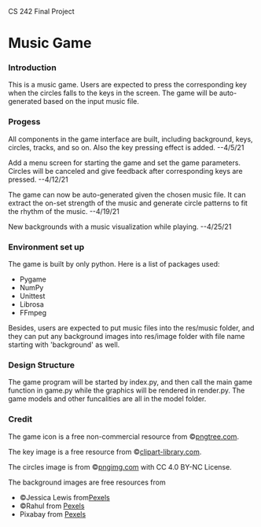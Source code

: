 CS 242 Final Project
# Music Game

### Introduction
This is a music game. Users are expected to press the corresponding key when the circles
falls to the keys in the screen. The game will be auto-generated based on the input music file.

### Progess
All components in the game interface are built, including background, keys, circles, tracks, and so on.
Also the key pressing effect is added. --4/5/21

Add a menu screen for starting the game and set the game parameters. Circles will be canceled
and give feedback after corresponding keys are pressed. --4/12/21

The game can now be auto-generated given the chosen music file. It can extract the on-set strength
of the music and generate circle patterns to fit the rhythm of the music. --4/19/21

New backgrounds with a music visualization while playing. --4/25/21

### Environment set up
The game is built by only python. Here is a list of packages used:

 - Pygame
 - NumPy
 - Unittest
 - Librosa
 - FFmpeg

Besides, users are expected to put music files into the res/music folder, and
they can put any background images into res/image folder
with file name starting with 'background' as well.

### Design Structure
The game program will be started by index.py, and then call the main game function in game.py 
while the graphics will be rendered in render.py. The game models and 
other funcalities are all in the model folder.

### Credit
The game icon is a free non-commercial resource from ©<a href='https://pngtree.com/so/music'>pngtree.com</a>.

The key image is a free resource from 
©<a href='http://clipart-library.com/clip-art/black-circle-png-transparent-23.htm'>clipart-library.com</a>.

The circles image is from 
©<a href='https://pngimg.com/image/87349'>pngimg.com</a>
with CC 4.0 BY-NC License.

The background images are free resources from
 - ©Jessica Lewis from<a href='https://www.pexels.com/photo/brown-and-black-cut-away-acoustic-guitar-1010519/'>Pexels</a>
 - ©Rahul from <a href='https://www.pexels.com/photo/lighted-candle-695644/'>Pexels</a> 
 - Pixabay from <a href='https://www.pexels.com/photo/gray-scale-of-city-skyline-photography-164357/'>Pexels</a>
